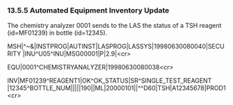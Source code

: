 ### 13.5.5 Automated Equipment Inventory Update

The chemistry analyzer 0001 sends to the LAS the status of a TSH reagent (id=MF01239) in bottle (id=12345).

MSH|^~\&|INSTPROG|AUTINST|LASPROG|LASSYS|19980630080040|SECURITY |INU^U05^INU|MSG00001|P|2.9|&lt;cr>

EQU|0001^CHEMISTRYANALYZER|19980630080038&lt;cr>

INV|MF01239^REAGENT1|OK^OK_STATUS|SR^SINGLE_TEST_REAGENT |12345^BOTTLE_NUM|||||190||ML|20000101||^^D60|TSH|A12345678|PROD1&lt;cr>
